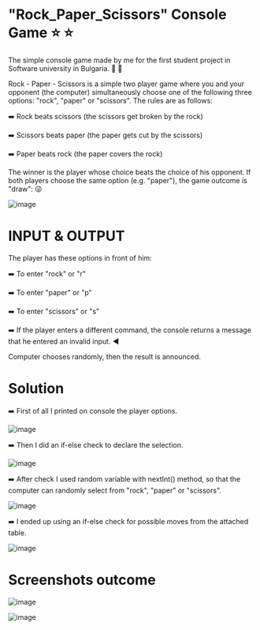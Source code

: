 # "Rock_Paper_Scissors" Console Game ⭐ ⭐
The simple console game made by me for the first student project in Software university in Bulgaria. 🙂 🙂

Rock - Paper - Scissors is a simple two player game where you and your opponent (the computer) simultaneously
choose one of the following three options: "rock", "paper" or "scissors". The rules are as follows:

➡️ Rock beats scissors (the scissors get broken by the rock)

➡️ Scissors beats paper (the paper gets cut by the scissors)

➡️ Paper beats rock (the paper covers the rock)

The winner is the player whose choice beats the choice of his opponent. If both players choose the same option
(e.g. "paper"), the game outcome is "draw": 😜


![image](https://github.com/StefanHristov1997/RockPaperScissorsByStefanHristov1997/assets/133797718/b3438756-ed2e-44e2-9959-d21f30c9395f)

# INPUT & OUTPUT

Тhe player has these options in front of him:

➡️ To enter "rock" or "r"

➡️ To enter "paper" or "p"

➡️ To enter "scissors" or "s"

➡️ If the player enters a different command, the console returns a message that he entered an invalid input. ◀️ 

Computer chooses randomly, then the result is announced.

# Solution

➡️ First of all I printed on console the player options.

![image](https://github.com/StefanHristov1997/RockPaperScissorsByStefanHristov1997/assets/133797718/3132627a-5f70-44a2-8d56-60a3ae5e969e)

➡️ Then I did an if-else check to declare the selection.

![image](https://github.com/StefanHristov1997/RockPaperScissorsByStefanHristov1997/assets/133797718/4dd4ac28-0f6a-424a-afc2-bff5403e0b55)

➡️ After check I used random variable with nextInt() method, so that the computer can randomly select from "rock", "paper" or "scissors".

![image](https://github.com/StefanHristov1997/RockPaperScissorsByStefanHristov1997/assets/133797718/e935d5ab-48ff-4da1-b967-40720698f310)

➡️ I ended up using an if-else check for possible moves from the attached table.

![image](https://github.com/StefanHristov1997/RockPaperScissorsByStefanHristov1997/assets/133797718/1fdf55fc-ff67-4d09-8225-f9db1d919f96)


# Screenshots outcome

![image](https://github.com/StefanHristov1997/RockPaperScissorsByStefanHristov1997/assets/133797718/77763395-009b-4721-a255-33f55fa0db9d)

![image](https://github.com/StefanHristov1997/RockPaperScissorsByStefanHristov1997/assets/133797718/c62ac26d-dabc-4b1f-b202-35774a686549)




